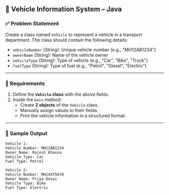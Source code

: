 ## 🔹 Vehicle Information System – Java

### ✅ Problem Statement

Create a class named `Vehicle` to represent a vehicle in a transport department. The class should contain the following details:

- `vehicleNumber` (String): Unique vehicle number (e.g., "MH12AB1234")
- `ownerName` (String): Name of the vehicle owner
- `vehicleType` (String): Type of vehicle (e.g., "Car", "Bike", "Truck")
- `fuelType` (String): Type of fuel (e.g., "Petrol", "Diesel", "Electric")

---

### 🎯 Requirements

1. Define the **`Vehicle` class** with the above fields.
2. Inside the `main` method:
    - Create **2 objects** of the `Vehicle` class.
    - Manually assign values to their fields.
    - Print the vehicle information in a structured format.

---

### 🧠 Sample Output
```aiignore
Vehicle 1:
Vehicle Number: MH12AB1234
Owner Name: Rajesh Khanna
Vehicle Type: Car
Fuel Type: Petrol

Vehicle 2:
Vehicle Number: MH14XY5678
Owner Name: Priya Desai
Vehicle Type: Bike
Fuel Type: Electric
```